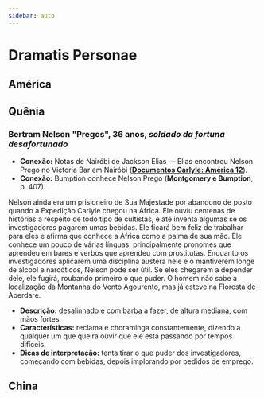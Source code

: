 ```yaml
---
sidebar: auto
---
```

# Dramatis Personae

## América

## Quênia

### Bertram Nelson "Pregos", 36 anos, *soldado da fortuna desafortunado*

- **Conexão:** Notas de Nairóbi de Jackson Elias — Elias encontrou Nelson Prego no Victoria Bar em Nairóbi ([**Documentos Carlyle: América 12**](/pistas/README.md#documentos-carlyle-américa-12)).
- **Conexão:** Bumption conhece Nelson Prego (**Montgomery e Bumption**, p. 407).

Nelson ainda era um prisioneiro de Sua Majestade por abandono de posto quando a Expedição Carlyle chegou na África. Ele ouviu centenas de histórias a respeito de todo tipo de cultistas, e até inventa algumas se os investigadores pagarem umas bebidas. Ele ficará bem feliz de trabalhar para eles e afirma que conhece a África como a palma de sua mão. Ele conhece um pouco de várias línguas, principalmente pronomes que aprendeu em bares e verbos que aprendeu com prostitutas. Enquanto os investigadores aplicarem uma disciplina austera nele e o mantiverem longe de álcool e narcóticos, Nelson pode ser útil. Se eles chegarem a depender dele, ele fugirá, roubando primeiro o que puder. O homem não sabe a localização da Montanha do Vento Agourento, mas já esteve na Floresta de Aberdare.

- **Descrição:** desalinhado e com barba a fazer, de altura mediana, com mãos fortes.
- **Características:** reclama e choraminga constantemente, dizendo a qualquer um que queira ouvir que ele está passando por tempos difíceis.
- **Dicas de interpretação:** tenta tirar o que puder dos investigadores, começando com bebidas, depois implorando por pedidos de emprego.

## China